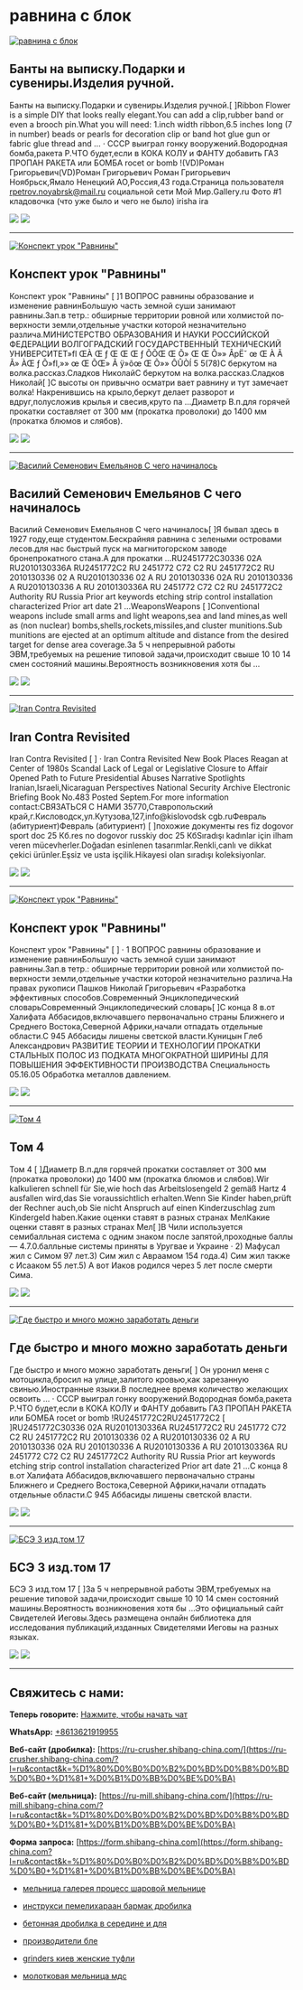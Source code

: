 # равнина с блок

<a href="https://swt.shibang-china.com/?l=ru&img&k=%D1%80%D0%B0%D0%B2%D0%BD%D0%B8%D0%BD%D0%B0+%D1%81+%D0%B1%D0%BB%D0%BE%D0%BA" target="_blank">![равнина с блок](http://static.shibang-china.com/all-800x300/901.jpg)</a>

## Банты на выписку.Подарки и сувениры.Изделия ручной.
Банты на выписку.Подарки и сувениры.Изделия ручной.[ ]Ribbon Flower is a simple DIY that looks really elegant.You can add a clip,rubber band or even a brooch pin.What you will need: 1.inch width ribbon,6.5 inches long (7 in number) beads or pearls for decoration clip or band hot glue gun or fabric glue thread and …&nbsp;&#0183;&#32;СССР выиграл гонку вооружений.Водородная бомба,ракета Р.ЧТО будет,если в КОКА КОЛУ и ФАНТУ добавить ГАЗ ПРОПАН РАКЕТА или БОМБА rocet or bomb !(VD)Роман Григорьевич(VD)Роман Григорьевич [ ](VD)Роман Григорьевич Ноябрьск,Ямало Ненецкий АО,Россия,43 года.Страница пользователя rpetrov.noyabrsk@mail.ru социальной сети Мой Мир.Gallery.ru Фото #1 кладовочка (что уже было и чего не было) irisha ira


<a href="https://whatsapp.shibangsoft.com/WhatsApp.php" target="_blank" title="WhatsApp">![](http://static.shibang-china.com/icon/whatsapp.png)</a> <a href="https://swt.shibang-china.com/?l=ru&icon&k=%D1%80%D0%B0%D0%B2%D0%BD%D0%B8%D0%BD%D0%B0+%D1%81+%D0%B1%D0%BB%D0%BE%D0%BA" target="_blank">![](http://static.shibang-china.com/icon/chat-ru.png)</a>

---

<a href="https://swt.shibang-china.com/?l=ru&img&k=%D1%80%D0%B0%D0%B2%D0%BD%D0%B8%D0%BD%D0%B0+%D1%81+%D0%B1%D0%BB%D0%BE%D0%BA" target="_blank">![Конспект урок &quot;Равнины&quot;](http://static.shibang-china.com/all-800x300/1221.jpg)</a>

## Конспект урок &quot;Равнины&quot;
Конспект урок &quot;Равнины&quot; [ ]1 ВОПРОС равнины образование и изменение равнинБольшую часть земной суши занимают равнины.Зап.в тетр.: обширные территории ровной или холмистой по&#173;верхности земли,отдельные участки которой незначительно различа.МИНИСТЕРСТВО ОБРАЗОВАНИЯ И НАУКИ РОССИЙСКОЙ ФЕДЕРАЦИИ ВОЛГОГРАДСКИЙ ГОСУДАРСТВЕННЫЙ ТЕХНИЧЕСКИЙ УНИВЕРСИТЕТ&#187;fl Œ&#192; Œ ƒ Œ Œ Œ ƒ &#213;&#213;Œ Œ &#213;&#187; Œ Œ &#213;&#187;&#187; &#194;р&#203;ˇ œ Œ &#192; &#195; &#195;&#187; &#192;Œ ƒ &#213;&#187;fl,&#187;&#187; œ Œ &#213;Œ&#187; &#195; &#255;&#187;&#245;œ Œ &#213;&#187;&#187; &#212;&#219;&#210;&#205; 5 5(78)С беркутом на волка.рассказ.Сладков НиколайС беркутом на волка.рассказ.Сладков Николай[ ]С высоты он привычно осматри вает равнину и тут замечает волка! Накренившись на крыло,беркут делает разворот и вдруг,полусложив крылья и свесив,круто па …Диаметр В.п.для горячей прокатки составляет от 300 мм (прокатка проволоки) до 1400 мм (прокатка блюмов и слябов).


<a href="https://whatsapp.shibangsoft.com/WhatsApp.php" target="_blank" title="WhatsApp">![](http://static.shibang-china.com/icon/whatsapp.png)</a> <a href="https://swt.shibang-china.com/?l=ru&icon&k=%D1%80%D0%B0%D0%B2%D0%BD%D0%B8%D0%BD%D0%B0+%D1%81+%D0%B1%D0%BB%D0%BE%D0%BA" target="_blank">![](http://static.shibang-china.com/icon/chat-ru.png)</a>

---

<a href="https://swt.shibang-china.com/?l=ru&img&k=%D1%80%D0%B0%D0%B2%D0%BD%D0%B8%D0%BD%D0%B0+%D1%81+%D0%B1%D0%BB%D0%BE%D0%BA" target="_blank">![Василий Семенович Емельянов С чего начиналось](http://static.shibang-china.com/all-800x300/416.jpg)</a>

## Василий Семенович Емельянов С чего начиналось
Василий Семенович Емельянов С чего начиналось[ ]Я бывал здесь в 1927 году,еще студентом.Бескрайняя равнина с зелеными островами лесов.для нас быстрый пуск на магнитогорском заводе бронепрокатного стана.А для прокатки …RU2451772C30336 02A RU2010130336A RU2451772C2 RU 2451772 C72 C2 RU 2451772C2 RU 2010130336 02 A RU2010130336 02 A RU 2010130336 02A RU 2010130336 A RU2010130336 A RU 2010130336A RU 2451772 C72 C2 RU 2451772C2 Authority RU Russia Prior art keywords etching strip control installation characterized Prior art date 21 …WeaponsWeapons [ ]Conventional weapons include small arms and light weapons,sea and land mines,as well as (non nuclear) bombs,shells,rockets,missiles,and cluster munitions.Sub munitions are ejected at an optimum altitude and distance from the desired target for dense area coverage.За 5 ч непрерывной работы ЭВМ,требуемых на решение типовой задачи,происходит свыше 10 10 14 смен состояний машины.Вероятность возникновения хотя бы …


<a href="https://whatsapp.shibangsoft.com/WhatsApp.php" target="_blank" title="WhatsApp">![](http://static.shibang-china.com/icon/whatsapp.png)</a> <a href="https://swt.shibang-china.com/?l=ru&icon&k=%D1%80%D0%B0%D0%B2%D0%BD%D0%B8%D0%BD%D0%B0+%D1%81+%D0%B1%D0%BB%D0%BE%D0%BA" target="_blank">![](http://static.shibang-china.com/icon/chat-ru.png)</a>

---

<a href="https://swt.shibang-china.com/?l=ru&img&k=%D1%80%D0%B0%D0%B2%D0%BD%D0%B8%D0%BD%D0%B0+%D1%81+%D0%B1%D0%BB%D0%BE%D0%BA" target="_blank">![Iran Contra Revisited](http://static.shibang-china.com/all-800x300/709.jpg)</a>

## Iran Contra Revisited
Iran Contra Revisited [ ]&nbsp;&#0183;&#32;Iran Contra Revisited New Book Places Reagan at Center of 1980s Scandal Lack of Legal or Legislative Closure to Affair Opened Path to Future Presidential Abuses Narrative Spotlights Iranian,Israeli,Nicaraguan Perspectives National Security Archive Electronic Briefing Book No.483 Posted Septem.For more information contact:СВЯЗАТЬСЯ С НАМИ 35770,Ставропольский край,г.Кисловодск,ул.Кутузова,127,info@kislovodsk cgb.ruФевраль (абитуриент)Февраль (абитуриент) [ ]похожие документы res fiz dogovor sport doc 25 Кб.res no dogovor russkiy doc 25 КбSıradışı kadınlar i&#231;in ilham veren m&#252;cevherler.Doğadan esinlenen tasarımlar.Renkli,canlı ve dikkat &#231;ekici &#252;r&#252;nler.Eşsiz ve usta iş&#231;ilik.Hikayesi olan sıradışı koleksiyonlar.


<a href="https://whatsapp.shibangsoft.com/WhatsApp.php" target="_blank" title="WhatsApp">![](http://static.shibang-china.com/icon/whatsapp.png)</a> <a href="https://swt.shibang-china.com/?l=ru&icon&k=%D1%80%D0%B0%D0%B2%D0%BD%D0%B8%D0%BD%D0%B0+%D1%81+%D0%B1%D0%BB%D0%BE%D0%BA" target="_blank">![](http://static.shibang-china.com/icon/chat-ru.png)</a>

---

<a href="https://swt.shibang-china.com/?l=ru&img&k=%D1%80%D0%B0%D0%B2%D0%BD%D0%B8%D0%BD%D0%B0+%D1%81+%D0%B1%D0%BB%D0%BE%D0%BA" target="_blank">![Конспект урок &quot;Равнины&quot;](http://static.shibang-china.com/all-800x300/229.jpg)</a>

## Конспект урок &quot;Равнины&quot;
Конспект урок &quot;Равнины&quot; [ ]&nbsp;&#0183;&#32;1 ВОПРОС равнины образование и изменение равнинБольшую часть земной суши занимают равнины.Зап.в тетр.: обширные территории ровной или холмистой по&#173;верхности земли,отдельные участки которой незначительно различа.На правах рукописи Пашков Николай Григорьевич &#171;Разработка эффективных способов.Современный Энциклопедический словарьСовременный Энциклопедический словарь[ ]С конца 8 в.от Халифата Аббасидов,включавшего первоначально страны Ближнего и Среднего Востока,Северной Африки,начали отпадать отдельные области.С 945 Аббасиды лишены светской власти.Куницын Глеб Александрович РАЗВИТИЕ ТЕОРИИ И ТЕХНОЛОГИИ ПРОКАТКИ СТАЛЬНЫХ ПОЛОС ИЗ ПОДКАТА МНОГОКРАТНОЙ ШИРИНЫ ДЛЯ ПОВЫШЕНИЯ ЭФФЕКТИВНОСТИ ПРОИЗВОДСТВА Специальность 05.16.05 Обработка металлов давлением.


<a href="https://whatsapp.shibangsoft.com/WhatsApp.php" target="_blank" title="WhatsApp">![](http://static.shibang-china.com/icon/whatsapp.png)</a> <a href="https://swt.shibang-china.com/?l=ru&icon&k=%D1%80%D0%B0%D0%B2%D0%BD%D0%B8%D0%BD%D0%B0+%D1%81+%D0%B1%D0%BB%D0%BE%D0%BA" target="_blank">![](http://static.shibang-china.com/icon/chat-ru.png)</a>

---

<a href="https://swt.shibang-china.com/?l=ru&img&k=%D1%80%D0%B0%D0%B2%D0%BD%D0%B8%D0%BD%D0%B0+%D1%81+%D0%B1%D0%BB%D0%BE%D0%BA" target="_blank">![Том 4](http://static.shibang-china.com/all-800x300/607.jpg)</a>

## Том 4
Том 4 [ ]Диаметр В.п.для горячей прокатки составляет от 300 мм (прокатка проволоки) до 1400 мм (прокатка блюмов и слябов).Wir kalkulieren schnell f&#252;r Sie,wie hoch das Arbeitslosengeld 2 gem&#228;&#223; Hartz 4 ausfallen wird,das Sie voraussichtlich erhalten.Wenn Sie Kinder haben,pr&#252;ft der Rechner auch,ob Sie nicht Anspruch auf einen Kinderzuschlag zum Kindergeld haben.Какие оценки ставят в разных странах МелКакие оценки ставят в разных странах Мел[ ]В Чили используется семибалльная система с одним знаком после запятой,проходные баллы — 4.7.0.балльные системы приняты в Уругвае и Украине&nbsp;&#0183;&#32;2) Мафусал жил с Симом 97 лет.3) Сим жил с Авраамом 154 года.4) Сим жил также с Исааком 55 лет.5) А вот Иаков родился через 5 лет после смерти Сима.


<a href="https://whatsapp.shibangsoft.com/WhatsApp.php" target="_blank" title="WhatsApp">![](http://static.shibang-china.com/icon/whatsapp.png)</a> <a href="https://swt.shibang-china.com/?l=ru&icon&k=%D1%80%D0%B0%D0%B2%D0%BD%D0%B8%D0%BD%D0%B0+%D1%81+%D0%B1%D0%BB%D0%BE%D0%BA" target="_blank">![](http://static.shibang-china.com/icon/chat-ru.png)</a>

---

<a href="https://swt.shibang-china.com/?l=ru&img&k=%D1%80%D0%B0%D0%B2%D0%BD%D0%B8%D0%BD%D0%B0+%D1%81+%D0%B1%D0%BB%D0%BE%D0%BA" target="_blank">![Где быстро и много можно заработать деньги](http://static.shibang-china.com/all-800x300/432.jpg)</a>

## Где быстро и много можно заработать деньги
Где быстро и много можно заработать деньги[ ] Он уронил меня с мотоцикла,бросил на улице,залитого кровью,как зарезанную свинью.Иностранные языки.В последнее время количество желающих освоить …&nbsp;&#0183;&#32;СССР выиграл гонку вооружений.Водородная бомба,ракета Р.ЧТО будет,если в КОКА КОЛУ и ФАНТУ добавить ГАЗ ПРОПАН РАКЕТА или БОМБА rocet or bomb !RU2451772C2RU2451772C2 [ ]RU2451772C30336 02A RU2010130336A RU2451772C2 RU 2451772 C72 C2 RU 2451772C2 RU 2010130336 02 A RU2010130336 02 A RU 2010130336 02A RU 2010130336 A RU2010130336 A RU 2010130336A RU 2451772 C72 C2 RU 2451772C2 Authority RU Russia Prior art keywords etching strip control installation characterized Prior art date 21 …С конца 8 в.от Халифата Аббасидов,включавшего первоначально страны Ближнего и Среднего Востока,Северной Африки,начали отпадать отдельные области.С 945 Аббасиды лишены светской власти.


<a href="https://whatsapp.shibangsoft.com/WhatsApp.php" target="_blank" title="WhatsApp">![](http://static.shibang-china.com/icon/whatsapp.png)</a> <a href="https://swt.shibang-china.com/?l=ru&icon&k=%D1%80%D0%B0%D0%B2%D0%BD%D0%B8%D0%BD%D0%B0+%D1%81+%D0%B1%D0%BB%D0%BE%D0%BA" target="_blank">![](http://static.shibang-china.com/icon/chat-ru.png)</a>

---

<a href="https://swt.shibang-china.com/?l=ru&img&k=%D1%80%D0%B0%D0%B2%D0%BD%D0%B8%D0%BD%D0%B0+%D1%81+%D0%B1%D0%BB%D0%BE%D0%BA" target="_blank">![БСЭ 3 изд.том 17](http://static.shibang-china.com/all-800x300/540.jpg)</a>

## БСЭ 3 изд.том 17
БСЭ 3 изд.том 17 [ ]За 5 ч непрерывной работы ЭВМ,требуемых на решение типовой задачи,происходит свыше 10 10 14 смен состояний машины.Вероятность возникновения хотя бы …Это официальный сайт Свидетелей Иеговы.Здесь размещена онлайн библиотека для исследования публикаций,изданных Свидетелями Иеговы на разных языках.

<a href="https://whatsapp.shibangsoft.com/WhatsApp.php" target="_blank" title="WhatsApp">![](http://static.shibang-china.com/icon/whatsapp.png)</a> <a href="https://swt.shibang-china.com/?l=ru&icon&k=%D1%80%D0%B0%D0%B2%D0%BD%D0%B8%D0%BD%D0%B0+%D1%81+%D0%B1%D0%BB%D0%BE%D0%BA" target="_blank">![](http://static.shibang-china.com/icon/chat-ru.png)</a>

---
## Свяжитесь с нами:

**Теперь говорите:** [Нажмите, чтобы начать чат](https://swt.shibang-china.com?l=ru&contact&k=%D1%80%D0%B0%D0%B2%D0%BD%D0%B8%D0%BD%D0%B0+%D1%81+%D0%B1%D0%BB%D0%BE%D0%BA)

**WhatsApp:**  [+8613621919955](https://whatsapp.shibangsoft.com/WhatsApp.php)

**Веб-сайт (дробилка):** [https://ru-crusher.shibang-china.com/](https://ru-crusher.shibang-china.com/?l=ru&contact&k=%D1%80%D0%B0%D0%B2%D0%BD%D0%B8%D0%BD%D0%B0+%D1%81+%D0%B1%D0%BB%D0%BE%D0%BA)

**Веб-сайт (мельница):** [https://ru-mill.shibang-china.com/](https://ru-mill.shibang-china.com/?l=ru&contact&k=%D1%80%D0%B0%D0%B2%D0%BD%D0%B8%D0%BD%D0%B0+%D1%81+%D0%B1%D0%BB%D0%BE%D0%BA)

**Форма запроса:** [https://form.shibang-china.com](https://form.shibang-china.com?l=ru&contact&k=%D1%80%D0%B0%D0%B2%D0%BD%D0%B8%D0%BD%D0%B0+%D1%81+%D0%B1%D0%BB%D0%BE%D0%BA)

* [мельница галерея процесс шаровой мельнице](../112/%D0%BC%D0%B5%D0%BB%D1%8C%D0%BD%D0%B8%D1%86%D0%B0%20%D0%B3%D0%B0%D0%BB%D0%B5%D1%80%D0%B5%D1%8F%20%D0%BF%D1%80%D0%BE%D1%86%D0%B5%D1%81%D1%81%20%D1%88%D0%B0%D1%80%D0%BE%D0%B2%D0%BE%D0%B9%20%D0%BC%D0%B5%D0%BB%D1%8C%D0%BD%D0%B8%D1%86%D0%B5.md)

* [инструкси пемелихараан бармак дробилка](../118/%D0%B8%D0%BD%D1%81%D1%82%D1%80%D1%83%D0%BA%D1%81%D0%B8%20%D0%BF%D0%B5%D0%BC%D0%B5%D0%BB%D0%B8%D1%85%D0%B0%D1%80%D0%B0%D0%B0%D0%BD%20%D0%B1%D0%B0%D1%80%D0%BC%D0%B0%D0%BA%20%D0%B4%D1%80%D0%BE%D0%B1%D0%B8%D0%BB%D0%BA%D0%B0.md)

* [бетонная дробилка в середине и для](../115/%D0%B1%D0%B5%D1%82%D0%BE%D0%BD%D0%BD%D0%B0%D1%8F%20%D0%B4%D1%80%D0%BE%D0%B1%D0%B8%D0%BB%D0%BA%D0%B0%20%D0%B2%20%D1%81%D0%B5%D1%80%D0%B5%D0%B4%D0%B8%D0%BD%D0%B5%20%D0%B8%20%D0%B4%D0%BB%D1%8F.md)

* [производители бле](../118/%D0%BF%D1%80%D0%BE%D0%B8%D0%B7%D0%B2%D0%BE%D0%B4%D0%B8%D1%82%D0%B5%D0%BB%D0%B8%20%D0%B1%D0%BB%D0%B5.md)

* [grinders киев женские туфли](../110/grinders%20%D0%BA%D0%B8%D0%B5%D0%B2%20%D0%B6%D0%B5%D0%BD%D1%81%D0%BA%D0%B8%D0%B5%20%D1%82%D1%83%D1%84%D0%BB%D0%B8.md)

* [молотковая мельница мдс](../114/%D0%BC%D0%BE%D0%BB%D0%BE%D1%82%D0%BA%D0%BE%D0%B2%D0%B0%D1%8F%20%D0%BC%D0%B5%D0%BB%D1%8C%D0%BD%D0%B8%D1%86%D0%B0%20%D0%BC%D0%B4%D1%81.md)